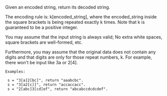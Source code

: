 Given an encoded string, return its decoded string.

The encoding rule is: k[encoded_string], where the encoded_string inside the square brackets is being repeated exactly k times. Note that k is guaranteed to be a positive integer.

You may assume that the input string is always valid; No extra white spaces, square brackets are well-formed, etc.

Furthermore, you may assume that the original data does not contain any digits and that digits are only for those repeat numbers, k. For example, there won't be input like 3a or 2[4].

```
Examples:

 s = "3[a]2[bc]", return "aaabcbc".
 s = "3[a2[c]]", return "accaccacc".
 s = "2[abc]3[cd]ef", return "abcabccdcdcdef".
 
```
